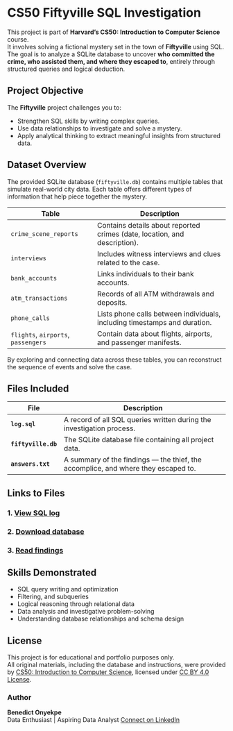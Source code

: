 # CS50 Fiftyville SQL Investigation

This project is part of **Harvard’s CS50: Introduction to Computer Science** course.  
It involves solving a fictional mystery set in the town of **Fiftyville** using SQL.  
The goal is to analyze a SQLite database to uncover **who committed the crime, who assisted them, and where they escaped to**, entirely through structured queries and logical deduction.


## Project Objective

The **Fiftyville** project challenges you to:
- Strengthen SQL skills by writing complex queries.  
- Use data relationships to investigate and solve a mystery.  
- Apply analytical thinking to extract meaningful insights from structured data.


## Dataset Overview

The provided SQLite database (`fiftyville.db`) contains multiple tables that simulate real-world city data. Each table offers different types of information that help piece together the mystery.

| Table | Description |
|--------|--------------|
| `crime_scene_reports` | Contains details about reported crimes (date, location, and description). |
| `interviews` | Includes witness interviews and clues related to the case. |
| `bank_accounts` | Links individuals to their bank accounts. |
| `atm_transactions` | Records of all ATM withdrawals and deposits. |
| `phone_calls` | Lists phone calls between individuals, including timestamps and duration. |
| `flights`, `airports`, `passengers` | Contain data about flights, airports, and passenger manifests. |

By exploring and connecting data across these tables, you can reconstruct the sequence of events and solve the case.


## Files Included

| File | Description |
|------|--------------|
| **`log.sql`** | A record of all SQL queries written during the investigation process. |
| **`fiftyville.db`** | The SQLite database file containing all project data. |
| **`answers.txt`** | A summary of the findings — the thief, the accomplice, and where they escaped to. |


## Links to Files

### 1. [View SQL log](https://github.com/Pacxy-b/PortfolioProjects/blob/main/fiftyville_log.sql)
### 2. [Download database](https://github.com/Pacxy-b/PortfolioProjects/blob/main/fiftyville_database.db)
### 3. [Read findings](https://github.com/Pacxy-b/PortfolioProjects/blob/main/fiftyville_answers.txt)


## Skills Demonstrated

- SQL query writing and optimization
- Filtering, and subqueries
- Logical reasoning through relational data
- Data analysis and investigative problem-solving
- Understanding database relationships and schema design

  
## License
This project is for educational and portfolio purposes only.  
All original materials, including the database and instructions, were provided by [CS50: Introduction to Computer Science](https://cs50.harvard.edu/x/psets/7/fiftyville/), licensed under [CC BY 4.0 License](https://creativecommons.org/licenses/by/4.0/).


### Author
**Benedict Onyekpe**  
Data Enthusiast | Aspiring Data Analyst
 [Connect on LinkedIn](https://www.linkedin.com/in/benedict-onyekpe-0a5718217/)
